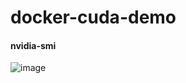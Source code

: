 # docker-cuda-demo

#### nvidia-smi
![image](https://user-images.githubusercontent.com/39177230/111907623-2294cc00-8a91-11eb-9dcd-442832103165.png)
